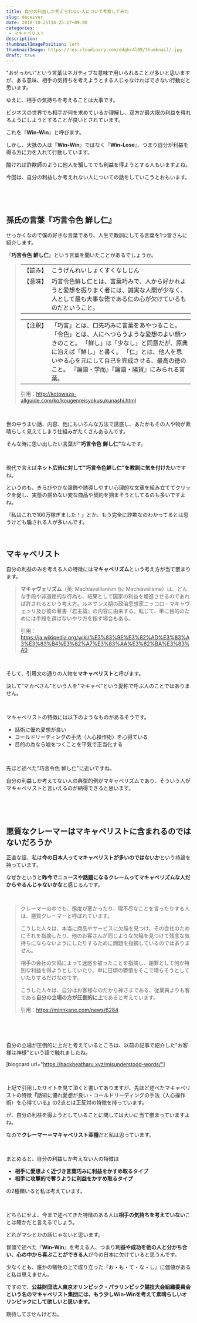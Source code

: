 ```yaml
---
title: 自分の利益しか考えられない人について考察してみた
slug: deceiver
date: 2018-10-25T16:25:17+09:00
categories: 
 - マキャベリスト
description: 
thumbnailImagePosition: left
thumbnailImage: https://res.cloudinary.com/ddghc4l09/thumbnail/.jpg
draft: true
---
```


<!--more-->

"おせっかい"という言葉はネガティブな意味で用いられることが多いと思いますが、ある意味、相手の気持ちを考えようとする人じゃなければできない行動だと思います。

ゆえに、相手の気持ちを考えることは大事です。

ビジネスの世界でも相手が何を求めているか理解し、双方が最大限の利益を得れるようにしようとすることが良いとされています。

これを『<strong>Win-Win</strong>』と呼びます。

しかし、大抵の人は『<strong>Win-Win</strong>』ではなく『<strong>Win-Lose</strong>』、つまり自分が利益を得る方に力を入れて行動しています。

酷ければ詐欺師のように他人を騙してでも利益を得ようとする人もいますよね。

今回は、自分の利益しか考えれない人についての話をしていこうとおもいます。

&nbsp;

&nbsp;
<h2><strong>孫氏の言葉『巧言令色</strong> <strong>鮮</strong><strong>し</strong><strong>仁</strong><strong>』</strong></h2>
せっかくなので僕の好きな言葉であり、人生で教訓にしてる言葉を1つ皆さんに紹介します。

『<strong>巧言令色</strong> <strong>鮮</strong><strong>し</strong><strong>仁</strong>』という言葉を聞いたことがあるでしょうか。
<blockquote>
<table cellspacing="5">
<tbody>
<tr>
<td valign="top" width="60">【読み】</td>
<td>こうげんれいしょくすくなしじん</td>
</tr>
<tr>
<td valign="top" width="60">【意味】</td>
<td>巧言令色鮮し仁とは、言葉巧みで、人から好かれようと愛想を振りまく者には、誠実な人間が少なく、人として最も大事な徳である仁の心が欠けているものだということ。</td>
</tr>
</tbody>
</table>
<table cellspacing="3">
<tbody>
<tr>
<td valign="top" width="60">【注釈】</td>
<td>「巧言」とは、口先巧みに言葉をあやつること。
「令色」とは、人にへつらうような愛想のよい顔つきのこと。
「鮮し」は「少なし」と同意だが、原典に沿えば「鮮し」と書く。
「仁」とは、他人を思いやる心を元にして自己を完成させる、最高の徳のこと。
『論語・学而』『論語・陽貨』にみられる言葉。</td>
</tr>
</tbody>
</table>
引用：<a href="http://kotowaza-allguide.com/ko/kougenreisyokusukunashi.html">http://kotowaza-allguide.com/ko/kougenreisyokusukunashi.html</a></blockquote>
&nbsp;

世の中うまい話、内容、他にもいろんな方法で誘惑し、あたかもその人や物が素晴らしく見えてしまう仕組みがたくさんあるんです。

そんな時に思い出したい言葉が<strong>"巧言令色</strong> <strong>鮮</strong><strong>し</strong><strong>仁"</strong>なんです。

&nbsp;

現代で言えば<strong>ネット広告に対して"巧言令色鮮し仁"を教訓に気を付けたい</strong>ですね。

というのも、きらびやかな装飾や誘導しやすい心理的な文章を組み立ててクリックを促し、実態の掴めない変な商品や契約を掴まそうとしてるのも多いですよね。

『私はこれで100万稼ぎました！』とか、もう完全に詐欺なのわかってるとは思うけども騙される人が多いんです。

&nbsp;
<h2>マキャベリスト</h2>
自分の利益のみを考える人の特徴には<strong>マキャベリズム</strong>という考え方が当て嵌まります。
<blockquote><b>マキャヴェリズム</b>（英: <span lang="en">Machiavellianism</span> 仏: <span lang="fr">Machiavélisme</span>）は、どんな手段や非道徳的な行為も、結果として国家の利益を増進させるのであれば許されるという考え方<sup id="cite_ref-大辞林_1-0" class="reference"></sup>。ルネサンス期の政治思想家ニッコロ・マキャヴェッリ及び彼の著書『君主論』の内容に由来する。転じて、単に目的のためには手段を選ばないやり方を指す場合もある。<sup id="cite_ref-大辞林_1-1" class="reference"></sup><sup id="cite_ref-大辞林_1-2" class="reference"></sup>

引用：<a href="https://ja.wikipedia.org/wiki/%E3%83%9E%E3%82%AD%E3%83%A3%E3%83%B4%E3%82%A7%E3%83%AA%E3%82%BA%E3%83%A0">https://ja.wikipedia.org/wiki/%E3%83%9E%E3%82%AD%E3%83%A3%E3%83%B4%E3%82%A7%E3%83%AA%E3%82%BA%E3%83%A0</a></blockquote>
&nbsp;

そして、引用文の通りの人物を<strong>マキャベリスト</strong>と呼びます。

決して"マカベさん"という人を"マキャベ"という愛称で呼ぶ人のことではありません。

&nbsp;

マキャベリストの特徴には以下のようなものがあるそうです。
<ul>
 	<li>話術に優れ愛想が良い</li>
 	<li>コールドリーディングの手法（人心操作術）を心得ている</li>
 	<li>目的の為なら嘘をつくことを平気で正当化する</li>
</ul>
&nbsp;

先ほど述べた"巧言令色 鮮し仁"に近いですね。

自分の利益しか考えてない人の典型的例がマキャベリズムであり、そういう人がマキャベリストと言いえるのが納得できると思います。

&nbsp;

&nbsp;
<h2>悪質なクレーマーはマキャベリストに含まれるのではないだろうか</h2>
正直な話、私は<strong>今の日本人ってマキャベリストが多いのではないか</strong>という持論を持っています。

なぜかというと<strong>昨今でニュースや話題になるクレームってマキャベリズムな人だからやるんじゃないかな</strong>と感じるんです。

&nbsp;
<blockquote>クレーマーの中でも、態度が悪かったり、理不尽なことを言ったりする人は、悪質クレーマーと呼ばれています。

こうした人々は、本当に商品やサービスに欠陥を見つけ、その会社のためにそれを指摘したり、他のお客さんが同じような欠陥を見つけて残念な気持ちにならないようにしたりするために問題を指摘しているのではありません。

相手の会社の欠陥によって迷惑を被ったことを指摘し、謝罪として何か特別な利益を得ようとしていたり、単に日頃の鬱憤をそこで晴らそうとしていたりするだけなのです。

こうした人々は、自分はお客様なのだから神さまである、従業員よりも客である<strong>自分の立場の方が圧倒的に上</strong>であると考えています。

引用：<a href="https://minnkane.com/news/6284">https://minnkane.com/news/6284</a></blockquote>
&nbsp;

&nbsp;

自分の立場が圧倒的に上だと考えているところは、以前の記事で紹介した"お客様は神様"という話で触れましたね。

[blogcard url="https://hackheatharu.xyz/misunderstood-words/"]

&nbsp;

上記で引用したサイトを見て頂くと書いてありますが、先ほど述べたマキャベリストの特徴<strong>『</strong>話術に優れ愛想が良い・コールドリーディングの手法（人心操作術）を心得ている<strong>』</strong>の2点とは正反対の特徴を持っています。

が、自分の利益を得ようとしていることに関しては大いに当て嵌まっていますよね。

なので<strong>クレーマー＝マキャベリスト亜種</strong>だと私は思っています。

&nbsp;

まとめると、自分の利益しか考えない人の特徴は
<ul>
 	<li><strong>相手に愛想よく近づき言葉巧みに利益をかすめ取るタイプ</strong></li>
 	<li><strong>相手に攻撃的で奪うように利益をかすめ取るタイプ</strong></li>
</ul>
の2種類いると私は考えています。

&nbsp;

どちらにせよ、今まで述べてきた特徴のある人は<strong>相手の気持ちを考えていない</strong>ことは確かだと言えるでしょう。

どれがマシとかの話じゃないと思います。

冒頭で述べた『<strong>Win-Win</strong>』を考える人、つまり<strong>利益や成功を他の人と分かち合い、心の中から喜ぶことができる人</strong>が今の日本に欠けていると思うんです。

少なくとも、誰かの犠牲の上で成り立った『お・も・て・な・し』に価値があると私は思えません。

ですので、<strong>公益財団法人東京オリンピック・パラリンピック競技大会組織委員会</strong><strong>という名のマキャベリスト集団には、もう少しWin-Winを考えて素晴らしいオリンピックにして欲しいと思います。</strong>

期待してませんけどね。
